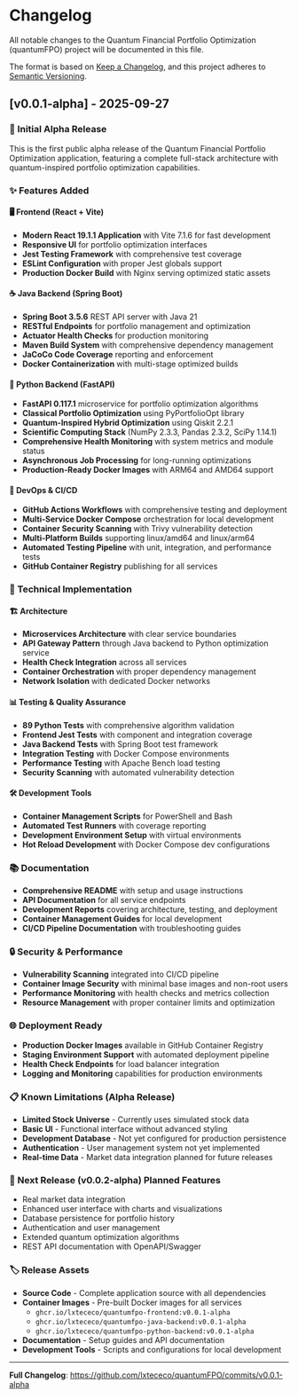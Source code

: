 # Changelog

All notable changes to the Quantum Financial Portfolio Optimization (quantumFPO) project will be documented in this file.

The format is based on [Keep a Changelog](https://keepachangelog.com/en/1.0.0/),
and this project adheres to [Semantic Versioning](https://semver.org/spec/v2.0.0.html).

## [v0.0.1-alpha] - 2025-09-27

### 🚀 Initial Alpha Release

This is the first public alpha release of the Quantum Financial Portfolio Optimization application, featuring a complete full-stack architecture with quantum-inspired portfolio optimization capabilities.

### ✨ Features Added

#### 🖥️ Frontend (React + Vite)
- **Modern React 19.1.1 Application** with Vite 7.1.6 for fast development
- **Responsive UI** for portfolio optimization interfaces
- **Jest Testing Framework** with comprehensive test coverage
- **ESLint Configuration** with proper Jest globals support
- **Production Docker Build** with Nginx serving optimized static assets

#### ☕ Java Backend (Spring Boot)
- **Spring Boot 3.5.6** REST API server with Java 21
- **RESTful Endpoints** for portfolio management and optimization
- **Actuator Health Checks** for production monitoring
- **Maven Build System** with comprehensive dependency management
- **JaCoCo Code Coverage** reporting and enforcement
- **Docker Containerization** with multi-stage optimized builds

#### 🐍 Python Backend (FastAPI)
- **FastAPI 0.117.1** microservice for portfolio optimization algorithms
- **Classical Portfolio Optimization** using PyPortfolioOpt library
- **Quantum-Inspired Hybrid Optimization** using Qiskit 2.2.1
- **Scientific Computing Stack** (NumPy 2.3.3, Pandas 2.3.2, SciPy 1.14.1)
- **Comprehensive Health Monitoring** with system metrics and module status
- **Asynchronous Job Processing** for long-running optimizations
- **Production-Ready Docker Images** with ARM64 and AMD64 support

#### 🚀 DevOps & CI/CD
- **GitHub Actions Workflows** with comprehensive testing and deployment
- **Multi-Service Docker Compose** orchestration for local development
- **Container Security Scanning** with Trivy vulnerability detection
- **Multi-Platform Builds** supporting linux/amd64 and linux/arm64
- **Automated Testing Pipeline** with unit, integration, and performance tests
- **GitHub Container Registry** publishing for all services

### 🔧 Technical Implementation

#### 🏗️ Architecture
- **Microservices Architecture** with clear service boundaries
- **API Gateway Pattern** through Java backend to Python optimization service
- **Health Check Integration** across all services
- **Container Orchestration** with proper dependency management
- **Network Isolation** with dedicated Docker networks

#### 📊 Testing & Quality Assurance
- **89 Python Tests** with comprehensive algorithm validation
- **Frontend Jest Tests** with component and integration coverage
- **Java Backend Tests** with Spring Boot test framework
- **Integration Testing** with Docker Compose environments
- **Performance Testing** with Apache Bench load testing
- **Security Scanning** with automated vulnerability detection

#### 🛠️ Development Tools
- **Container Management Scripts** for PowerShell and Bash
- **Automated Test Runners** with coverage reporting
- **Development Environment Setup** with virtual environments
- **Hot Reload Development** with Docker Compose dev configurations

### 📚 Documentation
- **Comprehensive README** with setup and usage instructions
- **API Documentation** for all service endpoints
- **Development Reports** covering architecture, testing, and deployment
- **Container Management Guides** for local development
- **CI/CD Pipeline Documentation** with troubleshooting guides

### 🔒 Security & Performance
- **Vulnerability Scanning** integrated into CI/CD pipeline
- **Container Image Security** with minimal base images and non-root users
- **Performance Monitoring** with health checks and metrics collection
- **Resource Management** with proper container limits and optimization

### 🌐 Deployment Ready
- **Production Docker Images** available in GitHub Container Registry
- **Staging Environment Support** with automated deployment pipeline
- **Health Check Endpoints** for load balancer integration
- **Logging and Monitoring** capabilities for production environments

### 📋 Known Limitations (Alpha Release)
- **Limited Stock Universe** - Currently uses simulated stock data
- **Basic UI** - Functional interface without advanced styling
- **Development Database** - Not yet configured for production persistence
- **Authentication** - User management system not yet implemented
- **Real-time Data** - Market data integration planned for future releases

### 🎯 Next Release (v0.0.2-alpha) Planned Features
- Real market data integration
- Enhanced user interface with charts and visualizations  
- Database persistence for portfolio history
- Authentication and user management
- Extended quantum optimization algorithms
- REST API documentation with OpenAPI/Swagger

### 🏷️ Release Assets
- **Source Code** - Complete application source with all dependencies
- **Container Images** - Pre-built Docker images for all services
  - `ghcr.io/lxtececo/quantumfpo-frontend:v0.0.1-alpha`
  - `ghcr.io/lxtececo/quantumfpo-java-backend:v0.0.1-alpha`  
  - `ghcr.io/lxtececo/quantumfpo-python-backend:v0.0.1-alpha`
- **Documentation** - Setup guides and API documentation
- **Development Tools** - Scripts and configurations for local development

---

**Full Changelog**: https://github.com/lxtececo/quantumFPO/commits/v0.0.1-alpha
